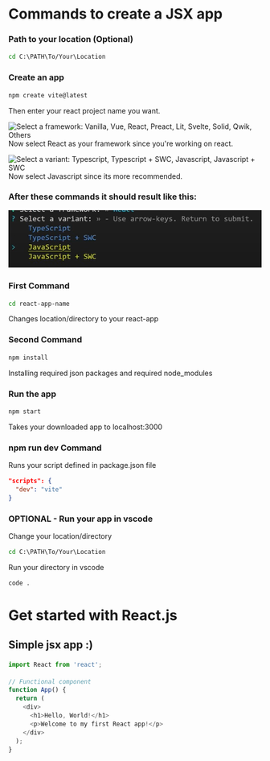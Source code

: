# Commands to create a JSX app

### Path to your location (Optional)
```bash  
cd C:\PATH\To/Your\Location
```  

### Create an app
```bash
npm create vite@latest
```
Then enter your react project name you want.

![Select a framework: Vanilla, Vue, React, Preact, Lit, Svelte, Solid, Qwik, Others](./my-app/Read-Me-Content/1frameworkSelection.png1frameworkSelection.png)
Now select React as your framework since you're working on react.

![Select a variant: Typescript, Typescript + SWC, Javascript, Javascript + SWC](./my-app/Read-Me-Content/2variantSelection.png)
Now select Javascript since its more recommended.

### After these commands it should result like this:
![Scaffolding project in C:\Your\Project\Location\react-app... Done. Now run: cd react-app-name, npm install, npm run dev](./my-app/Read-Me-Content/3variantSelection.png)

### First Command
```bash
cd react-app-name
```
Changes location/directory to your react-app

### Second Command
```bash
npm install
```
Installing required json packages and required node_modules

### Run the app
```bash
npm start
```
Takes your downloaded app to localhost:3000

### npm run dev Command
Runs your script defined in package.json file
```json
"scripts": {
  "dev": "vite"
}
```

### OPTIONAL - Run your app in vscode
Change your location/directory
```bash  
cd C:\PATH\To/Your\Location
```
Run your directory in vscode
```bash
code .
```

# Get started with React.js
## Simple jsx app :)
```Javascript
import React from 'react';

// Functional component
function App() {
  return (
    <div>
      <h1>Hello, World!</h1>
      <p>Welcome to my first React app!</p>
    </div>
  );
}
```